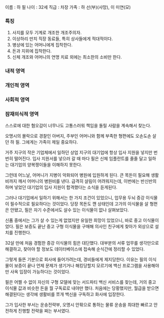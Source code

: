 이름 : 하 필
나이 : 32세
직급 : 차장
가족 : 하 선(부)(사망), 이 미연(모)

### 특징 ###
1. 사지를 모두 기계로 개조한 개조주의자. 
2. 이상하리 만치 직장 동료들, 특히 상사들에게 적대적이다.
3. 병상에 있는 어머니에게 집착한다.
4. 돈과 지위에 집착한다.
5. 신체 개조와 어머니의 연명 치료 외에는 최소한의 소비만 한다.

### 내적 영역
 
### 개인적 영역
 
### 사회적 영역
 
### 잠재의식적 영역
 스스로에 대한 혐오감이 너무나도 고통스러워 책임을 돌릴 사람을 계속해서 찾는다.

 오명시의 몰락으로 경찰인 아버지, 주부인 어머니와 함께 부족한 형편에도 오손도손 살던 하 필. 그에게는 가족이 제일 중요하다.

 거주 지구의 작은 기업체에서 일하던 상업 지구의 대기업에 항상 입사 지원을 넣지만 번번히 떨어진다. 입사 지원서를 넣으러 갈 때 마다 필은 신체 임플란트를 줄줄 달고 일하는 대기업의 양복쟁이들을 이해하지 못한다.

 그런데 어느날, 어머니가 지병이 악화되어 병원에 입원하게 된다. 큰 목돈이 필요해 생활비까지 깨서 어머니의 병원비를 낸다. 급격히 살림이 어려워지는데, 이번에는 반신반의하며 넣었던 대기업의 입사 지원이 합격했다는 소식을 듣게된다.

 그러나 대기업에서 일하기 위해서는 한 가지 조건이 있었으니, 업무용 두뇌 증강 이식물이 필수적으로 필요하다는 것이었다. 당장 목돈도 깬 상태인데 고가의 이식물을 살 형편은 안됐고, 필은 자기 수준에서도 살수 있는 이식물이 없나 살펴보았다.

 신품 중에서는 그가 살 수 있는게 없었지만 유일한 희망이 있었으니, 바로 중고 이식물이었다. 필은 보증도 끝난 중고 구형 이식물을 구매해 의사인 친구에게 찾아가 외상으로 설치를 진행한다.

 32살 만에 처음 경험한 증강 이식물의 힘은 대단했다. 대부분의 서류 업무를 생각만으로 해결하고, 찾아야 할 정보도 데이터베이스에 접속해 순식간에 정리할 수 있었다.

 그렇게 들뜬 기분으로 회사에 들어가려는데, 경비들에게 제지당한다. 이유는 필의 이식물이 보증이 끝나 언제 문제가 생기거나 해킹당할지 모르기에 백신 프로그램을 사용해야만 사옥 입장이 가능하다는 것이었다.

 필은 어쩔 수 없이 자신의 구형 모델에 맞는 서드파티 백신 서비스를 찾는데, 거의 중고 이식물 값과 비슷한 돈을 월 구독료로 내야만 했다. 처음에는 당황했지만, 월급을 받으면 해결된다는 생각에 생활비를 쪼개 백신을 구독하고 화사에 입장한다.

 그가 입사한 부서는 운송전략부, 오명시 안팎으로 통하는 물류 운송을 최대한 빠르고 안전하게 진행할 전략을 짜는 부서였다.